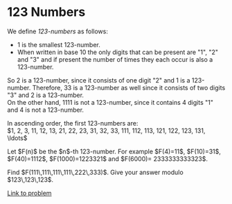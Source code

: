 # 123 Numbers

<p>
We define <i>123-numbers</i> as follows:
</p>

<ul><li>1 is the smallest 123-number.</li>
<li>When written in base 10 the only digits that can be present are "1", "2" and "3" and if present the number of times they each occur is also a 123-number.</li>
</ul><p>
So 2 is a 123-number, since it consists of one  digit "2" and 1 is a 123-number. Therefore, 33 is a 123-number as well since it consists of two digits "3" and 2 is a 123-number.<br />
On the other hand, 1111 is not a 123-number, since it contains 4 digits "1" and 4 is not a 123-number.
</p>
<p>
In ascending order, the first 123-numbers are:<br />
$1, 2, 3, 11, 12, 13, 21, 22, 23, 31, 32, 33, 111, 112, 113, 121, 122, 123, 131, \ldots$
</p>
<p>
Let $F(n)$ be the $n$-th 123-number. For example $F(4)=11$, $F(10)=31$, $F(40)=1112$, $F(1000)=1223321$ and $F(6000)= 2333333333323$.
</p>
<p>
Find $F(111\,111\,111\,111\,222\,333)$. Give your answer modulo $123\,123\,123$.
</p>

[Link to problem](https://projecteuler.net/problem=698)
